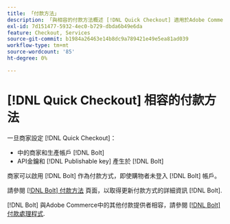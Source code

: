 ```yaml
---
title: 「付款方法」
description: 「與相容的付款方法概述 [!DNL Quick Checkout] 適用於Adobe Commerce擴充功能。」
exl-id: 7d151477-5932-4ec0-b729-dbda6b49e6da
feature: Checkout, Services
source-git-commit: b1984a26463e14b8dc9a789421e49e5ea81ad039
workflow-type: tm+mt
source-wordcount: '85'
ht-degree: 0%

---
```


# [!DNL Quick Checkout] 相容的付款方法

一旦商家設定 [!DNL Quick Checkout]：

- 中的商家和生產帳戶 [!DNL Bolt]
- API金鑰和 [!DNL Publishable key] 產生於 [!DNL Bolt]

商家可以啟用 [!DNL Bolt] 作為付款方式，即使購物者未登入 [!DNL Bolt] 帳戶。

請參閱 [[!DNL Bolt] 付款方法](https://help.bolt.com/shoppers/guides/checkout/update-payment-method) 頁面，以取得更新付款方式的詳細資訊 [!DNL Bolt].

[!DNL Bolt] 與Adobe Commerce中的其他付款提供者相容，請參閱 [[!DNL Bolt] 付款處理程式](https://help.bolt.com/connectors/payment-processors/).
